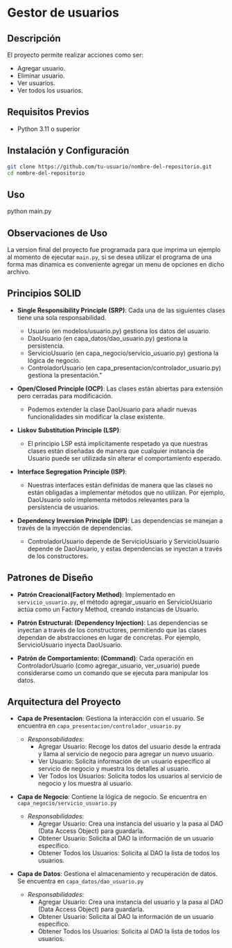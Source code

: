 # Gestor de usuarios


## Descripción
El proyecto permite realizar acciones como ser:
- Agregar usuario.
- Eliminar usuario.
- Ver usuarios.
- Ver todos los usuarios.


## Requisitos Previos

- Python 3.11 o superior


## Instalación y Configuración
```sh
git clone https://github.com/tu-usuario/nombre-del-repositorio.git
cd nombre-del-repositorio
```

## Uso
python main.py


## Observaciones de Uso
La version final del proyecto fue programada para que imprima un ejemplo al momento de ejecutar `main.py`, si se desea utilizar el programa de una forma mas dinamica es conveniente agregar un menu de opciones en dicho archivo.



## Principios SOLID
- **Single Responsibility Principle (SRP)**: Cada una de las siguientes clases tiene una sola responsabilidad.

    * Usuario (en modelos/usuario.py) gestiona los datos del usuario.
    * DaoUsuario (en capa_datos/dao_usuario.py) gestiona la persistencia.
    * ServicioUsuario (en capa_negocio/servicio_usuario.py) gestiona la lógica de negocio.
    * ControladorUsuario (en capa_presentacion/controlador_usuario.py) gestiona la presentación."


- **Open/Closed Principle (OCP)**: Las clases están abiertas para extensión pero cerradas para modificación.

    * Podemos extender la clase DaoUsuario para añadir nuevas funcionalidades sin modificar la clase existente.

- **Liskov Substitution Principle (LSP)**:

    * El principio LSP está implícitamente respetado ya que nuestras clases están diseñadas de manera que cualquier instancia de Usuario puede ser utilizada sin alterar el comportamiento esperado.

- **Interface Segregation Principle (ISP)**:

    * Nuestras interfaces están definidas de manera que las clases no están obligadas a implementar métodos que no utilizan. Por ejemplo, DaoUsuario solo implementa métodos relevantes para la persistencia de usuarios.

- **Dependency Inversion Principle (DIP)**: Las dependencias se manejan a través de la inyección de dependencias.

    * ControladorUsuario depende de ServicioUsuario y ServicioUsuario depende de DaoUsuario, y estas dependencias se inyectan a través de los constructores.



## Patrones de Diseño
- **Patrón Creacional(Factory Method)**: Implementado en `servicio_usuario.py`, el método agregar_usuario en ServicioUsuario actúa como un Factory Method, creando instancias de Usuario.

- **Patrón Estructural: (Dependency Injection)**: Las dependencias se inyectan a través de los constructores, permitiendo que las clases dependan de abstracciones en lugar de concretas. Por ejemplo, ServicioUsuario inyecta DaoUsuario.

- **Patrón de Comportamiento: (Command)**: Cada operación en ControladorUsuario (como agregar_usuario, ver_usuario) puede considerarse como un comando que se ejecuta para manipular los datos.



## Arquitectura del Proyecto

- **Capa de Presentacion**: Gestiona la interacción con el usuario. Se encuentra en `capa_presentacion/controlador_usuario.py`
    
    - *Responsabilidades*:
        * Agregar Usuario: Recoge los datos del usuario desde la entrada y llama al servicio de negocio para agregar un nuevo usuario.
        * Ver Usuario: Solicita información de un usuario específico al servicio de negocio y muestra los detalles al usuario.
        * Ver Todos los Usuarios: Solicita todos los usuarios al servicio de negocio y los muestra al usuario.



- **Capa de Negocio**: Contiene la lógica de negocio. Se encuentra en `capa_negocio/servicio_usuario.py`

    - *Responsabilidades*:
        * Agregar Usuario: Crea una instancia del usuario y la pasa al DAO (Data Access Object) para guardarla.
        * Obtener Usuario: Solicita al DAO la información de un usuario específico.
        * Obtener Todos los Usuarios: Solicita al DAO la lista de todos los usuarios.



- **Capa de Datos**: Gestiona el almacenamiento y recuperación de datos. Se encuentra en `capa_datos/dao_usuario.py`
    
    - *Responsabilidades*:
        * Agregar Usuario: Crea una instancia del usuario y la pasa al DAO (Data Access Object) para guardarla.
        * Obtener Usuario: Solicita al DAO la información de un usuario específico.
        * Obtener Todos los Usuarios: Solicita al DAO la lista de todos los usuarios.